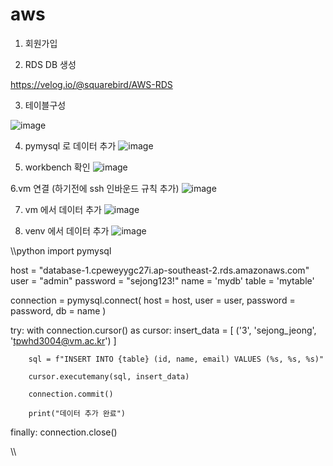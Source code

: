 # aws

1. 회원가입

2. RDS DB 생성

https://velog.io/@squarebird/AWS-RDS

3. 테이블구성

![image](https://github.com/user-attachments/assets/d88f6010-a212-4386-b37a-b6a4ce1af62f)

4. pymysql 로 데이터 추가
![image](https://github.com/user-attachments/assets/9cc3bc39-d7ba-4930-b35d-6702892eb164)

5. workbench 확인
![image](https://github.com/user-attachments/assets/f900aafc-0f51-4cab-ad10-de42448710e4)

6.vm 연결 (하기전에 ssh 인바운드 규칙 추가)
![image](https://github.com/user-attachments/assets/a23e896b-a224-4693-a7bc-c649f2cf7418)

7. vm 에서 데이터 추가
![image](https://github.com/user-attachments/assets/724fdc09-0068-497f-a7ec-2a691355c478)

8. venv 에서 데이터 추가
![image](https://github.com/user-attachments/assets/1b4e7fd7-7148-453b-a579-430cb9b26324)

\\\python
import pymysql

host = "database-1.cpeweyygc27i.ap-southeast-2.rds.amazonaws.com"
user = "admin"
password = "sejong123!"
name = 'mydb'
table = 'mytable'

connection = pymysql.connect(
    host = host,
    user = user,
    password = password,
    db = name
)

try:
    with connection.cursor() as cursor:
        insert_data = [
            ('3', 'sejong_jeong', 'tpwhd3004@vm.ac.kr')
        ]
        
        sql = f"INSERT INTO {table} (id, name, email) VALUES (%s, %s, %s)"
        
        cursor.executemany(sql, insert_data)
        
        connection.commit()
        
        print("데이터 추가 완료")
        
finally:
    connection.close()

\\\
